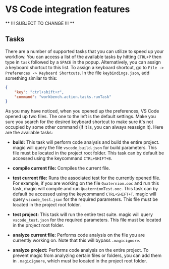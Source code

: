 # VS Code integration features

** !!! SUBJECT TO CHANGE !!! **

## Tasks
There are a number of supported tasks that you can utilize to speed up your workflow.
You can access a list of the available tasks by hitting `CTRL+P` then type in `task` followed by
a `SPACE` in the popup. Alternatively, you can assign a keyboard shortcut to this list. To assign a
keyboard shortcut, go to `File -> Preferences -> Keyboard Shortcuts`. In the file `keybindings.json`,
add something similar to this:
```json
{
    "key": "ctrl+shift+r",
    "command": "workbench.action.tasks.runTask"
}
```
As you may have noticed, when you opened up the preferences, VS Code opened up two files. The one to the
left is the default settings. Make you sure you search for the desired keyboard shortcut to make sure
it's not occupied by some other command (if it is, you can always reassign it). Here are the available tasks:

* **build:**
This task will perform code analysis and build the entire project. magic will query the file
`vscode_build.json` for build parameters. This file must be located in the project root folder. This task
can by default be accessed using the keycommand `CTRL+SHIFT+B`.

* **compile current file:**
Compiles the current file.

* **test current file:**
Runs the associated test for the currently opened file. For example, if you are working on the file
`Quaternion.ooc` and run this task, magic will compile and run `QuaternionTest.ooc`. This task can by default
be accessed using the keycommand `CTRL+SHIFT+T`. magic will query `vscode_test.json` for the required parameters.
This file must be located in the project root folder.

* **test project:**
This task will run the entire test suite. magic will query `vscode_test.json` for the required parameters.
This file must be located in the project root folder.

* **analyze current file:**
Performs code analysis on the file you are currently working on. Note that this will bypass `.magicignore`.

* **analyze project:**
Performs code analysis on the entire project. To prevent magic from analyzing certain files or folders, you can
add them in `.magicignore`, which must be located in the project root folder.